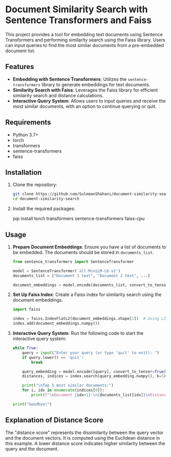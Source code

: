 # Document Similarity Search with Sentence Transformers and Faiss

This project provides a tool for embedding text documents using Sentence Transformers and performing similarity search using the Faiss library. Users can input queries to find the most similar documents from a pre-embedded document list.

## Features

- **Embedding with Sentence Transformers**: Utilizes the `sentence-transformers` library to generate embeddings for text documents.
- **Similarity Search with Faiss**: Leverages the Faiss library for efficient similarity search and distance calculations.
- **Interactive Query System**: Allows users to input queries and receive the most similar documents, with an option to continue querying or quit.

## Requirements

- Python 3.7+
- torch
- transformers
- sentence-transformers
- faiss

## Installation

1. Clone the repository:
    ```sh
    git clone https://github.com/SulemanShahani/document-similarity-search.git
    cd document-similarity-search
    ```

   

2. Install the required packages:

    pip install torch transformers sentence-transformers faiss-cpu
    
## Usage

1. **Prepare Document Embeddings**:
    Ensure you have a list of documents to be embedded. The documents should be stored in `documents_list`.

    ```python
    from sentence_transformers import SentenceTransformer

    model = SentenceTransformer('all-MiniLM-L6-v2')
    documents_list = ["Document 1 text", "Document 2 text", ...]

    document_embeddings = model.encode(documents_list, convert_to_tensor=True)
    ```

2. **Set Up Faiss Index**:
    Create a Faiss index for similarity search using the document embeddings.

    ```python
    import faiss

    index = faiss.IndexFlatL2(document_embeddings.shape[1])  # Using L2 (Euclidean) distance
    index.add(document_embeddings.numpy())
    ```

3. **Interactive Query System**:
    Run the following code to start the interactive query system:

    ```python
    while True:
        query = input("Enter your query (or type 'quit' to exit): ")
        if query.lower() == 'quit':
            break

        query_embedding = model.encode([query], convert_to_tensor=True)
        distances, indices = index.search(query_embedding.numpy(), k=5)  # Adjust 'k' as needed

        print("\nTop 5 most similar documents:")
        for i, idx in enumerate(indices[0]):
            print(f"\nDocument {idx+1}:\n{documents_list[idx]}\nDistance: {distances[0][i]}")

    print("Goodbye!")
    ```

## Explanation of Distance Score

The "distance score" represents the dissimilarity between the query vector and the document vectors. It is computed using the Euclidean distance in this example. A lower distance score indicates higher similarity between the query and the document.




